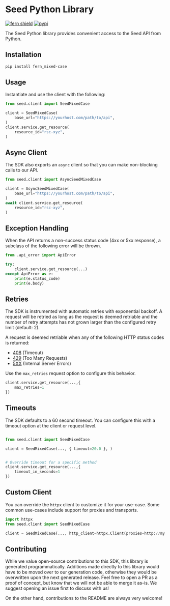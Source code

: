 # Seed Python Library

[![fern shield](https://img.shields.io/badge/%F0%9F%8C%BF-SDK%20generated%20by%20Fern-brightgreen)](https://github.com/fern-api/fern)
[![pypi](https://img.shields.io/pypi/v/fern_mixed-case)](https://pypi.python.org/pypi/fern_mixed-case)

The Seed Python library provides convenient access to the Seed API from Python.

## Installation

```sh
pip install fern_mixed-case
```

## Usage

Instantiate and use the client with the following:

```python
from seed.client import SeedMixedCase

client = SeedMixedCase(
    base_url="https://yourhost.com/path/to/api",
)
client.service.get_resource(
    resource_id="rsc-xyz",
)
```

## Async Client

The SDK also exports an `async` client so that you can make non-blocking calls to our API.

```python
from seed.client import AsyncSeedMixedCase

client = AsyncSeedMixedCase(
    base_url="https://yourhost.com/path/to/api",
)
await client.service.get_resource(
    resource_id="rsc-xyz",
)
```

## Exception Handling

When the API returns a non-success status code (4xx or 5xx response), a subclass of the following error
will be thrown.

```python
from .api_error import ApiError

try:
    client.service.get_resource(...)
except ApiError as e:
    print(e.status_code)
    print(e.body)
```

## Retries

The SDK is instrumented with automatic retries with exponential backoff. A request will be retried as long
as the request is deemed retriable and the number of retry attempts has not grown larger than the configured
retry limit (default: 2).

A request is deemed retriable when any of the following HTTP status codes is returned:

- [408](https://developer.mozilla.org/en-US/docs/Web/HTTP/Status/408) (Timeout)
- [429](https://developer.mozilla.org/en-US/docs/Web/HTTP/Status/429) (Too Many Requests)
- [5XX](https://developer.mozilla.org/en-US/docs/Web/HTTP/Status/500) (Internal Server Errors)

Use the `max_retries` request option to configure this behavior.

```python
client.service.get_resource(...,{
    max_retries=1
})
```

## Timeouts

The SDK defaults to a 60 second timeout. You can configure this with a timeout option at the client or request level.

```python

from seed.client import SeedMixedCase

client = SeedMixedCase(..., { timeout=20.0 }, )


# Override timeout for a specific method
client.service.get_resource(...,{
    timeout_in_seconds=1
})
```

## Custom Client

You can override the `httpx` client to customize it for your use-case. Some common use-cases include support for proxies
and transports.
```python
import httpx
from seed.client import SeedMixedCase

client = SeedMixedCase(..., http_client=httpx.Client(proxies=http://my.test.proxy.example.com, transport=httpx.HTTPTransport(local_address="0.0.0.0"), ), )
```

## Contributing

While we value open-source contributions to this SDK, this library is generated programmatically.
Additions made directly to this library would have to be moved over to our generation code,
otherwise they would be overwritten upon the next generated release. Feel free to open a PR as
a proof of concept, but know that we will not be able to merge it as-is. We suggest opening
an issue first to discuss with us!

On the other hand, contributions to the README are always very welcome!
